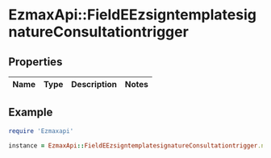 # EzmaxApi::FieldEEzsigntemplatesignatureConsultationtrigger

## Properties

| Name | Type | Description | Notes |
| ---- | ---- | ----------- | ----- |

## Example

```ruby
require 'Ezmaxapi'

instance = EzmaxApi::FieldEEzsigntemplatesignatureConsultationtrigger.new()
```

